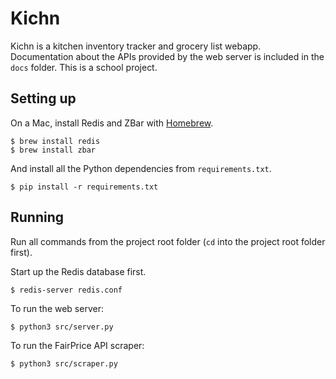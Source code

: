 # Kichn

Kichn is a kitchen inventory tracker and grocery list webapp. Documentation about the APIs provided by the web server is included in the `docs` folder. This is a school project.

## Setting up

On a Mac, install Redis and ZBar with [Homebrew](https://brew.sh/).

```
$ brew install redis
$ brew install zbar
```

And install all the Python dependencies from `requirements.txt`.

```
$ pip install -r requirements.txt
```

## Running

Run all commands from the project root folder (`cd` into the project root folder first).

Start up the Redis database first.

```
$ redis-server redis.conf
```

To run the web server:

```
$ python3 src/server.py
```

To run the FairPrice API scraper:

```
$ python3 src/scraper.py
```
